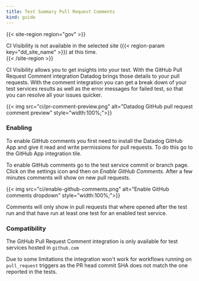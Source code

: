 ```yaml
---
title: Test Summary Pull Request Comments
kind: guide
---
```


{{< site-region region="gov" >}}
<div class="alert alert-warning">CI Visibility is not available in the selected site ({{< region-param key="dd_site_name" >}}) at this time.</div>
{{< /site-region >}}

CI Visibility allows you to get insights into your test. With the GitHub Pull Request Comment integration
Datadog brings those details to your pull requests. With the comment integration you can get a break down
of your test services results as well as the error messages for failed test, so that you can resolve all
your issues quicker.

{{< img src="ci/pr-comment-preview.png" alt="Datadog GitHub pull request comment preview" style="width:100%;">}}

### Enabling

To enable GitHub comments you first need to install the Datadog GitHub App and give it read and write
permissions for pull requests. To do this go to the GitHub App integration tile.

To enable GitHub comments go to the test service commit or branch page. Click on the settings icon and then on *Enable GitHub Comments*.
After a few minutes comments will show on new pull requests.

{{< img src="ci/enable-github-comments.png" alt="Enable GitHub comments dropdown" style="width:100%;">}}

Comments will only show in pull requests that where opened after the test run and that have run
at least one test for an enabled test service.

### Compatibility

The GitHub Pull Request Comment integration is only available for test services hosted in `github.com`

Due to some limitations the integration won't work for workflows running on `pull_request` triggers as the
PR head commit SHA does not match the one reported in the tests.

